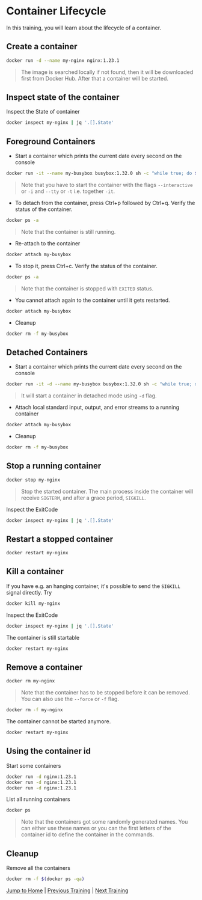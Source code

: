 # Container Lifecycle

In this training, you will learn about the lifecycle of a container.

## Create a container

```bash
docker run -d --name my-nginx nginx:1.23.1
```

>The image is searched locally if not found, then it will be downloaded first from Docker Hub. After that a container will be started.

## Inspect state of the container

Inspect the State of container

```bash
docker inspect my-nginx | jq '.[].State'
```

## Foreground Containers

* Start a container which prints the current date every second on the console

```bash
docker run -it --name my-busybox busybox:1.32.0 sh -c "while true; do $(echo date); sleep 1; done"
```

>Note that you have to start the container with the flags `--interactive` or `-i` and `--tty` or `-t`  i.e. together `-it`.

* To detach from the container, press Ctrl+p followed by Ctrl+q. Verify the status of the container.

```bash
docker ps -a
```

>Note that the container is still running.

* Re-attach to the container

```bash
docker attach my-busybox
```

* To stop it, press Ctrl+c. Verify the status of the container.

```bash
docker ps -a
```

>Note that the container is stopped with `EXITED` status.

* You cannot attach again to the container until it gets restarted.

```bash
docker attach my-busybox
```

* Cleanup

```bash
docker rm -f my-busybox
```

## Detached Containers

* Start a container which prints the current date every second on the console

```bash
docker run -it -d --name my-busybox busybox:1.32.0 sh -c "while true; do $(echo date); sleep 1; done"
```

  >It will start a container in detached mode using `-d` flag.

* Attach local standard input, output, and error streams to a running container

```bash
docker attach my-busybox
```

* Cleanup

```bash
docker rm -f my-busybox
```

## Stop a running container

```bash
docker stop my-nginx
```

>Stop the started container. The main process inside the container will receive `SIGTERM`, and after a grace period, `SIGKILL`.

Inspect the ExitCode

```bash
docker inspect my-nginx | jq '.[].State'
```

## Restart a stopped container

```bash
docker restart my-nginx
```

## Kill a container

If you have e.g. an hanging container, it's possible to send the `SIGKILL` signal directly. Try

```bash
docker kill my-nginx
```

Inspect the ExitCode

```bash
docker inspect my-nginx | jq '.[].State'
```

The container is still startable

```bash
docker restart my-nginx
```

## Remove a container

```bash
docker rm my-nginx
```

>Note that the container has to be stopped before it can be removed. You can also use the `--force` or `-f` flag.

```bash
docker rm -f my-nginx
```

The container cannot be started anymore.

```bash
docker restart my-nginx
```

## Using the container id

Start some containers

```bash
docker run -d nginx:1.23.1
docker run -d nginx:1.23.1
docker run -d nginx:1.23.1
```

List all running containers

```bash
docker ps
```

>Note that the containers got some randomly generated names. You can either use these names or you can the first letters of the container id to define the container in the commands.

## Cleanup

Remove all the containers

```bash
docker rm -f $(docker ps -qa)
```

[Jump to Home](../README.md) | [Previous Training](../02_images/README.md) | [Next Training](../04_interact/README.md)
